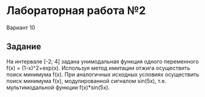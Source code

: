 # Лабораторная работа №2

Вариант 10
## Задание
На интервале [-2; 4] задана унимодальная функция одного переменного f(x) = (1-x)^2+exp(x). Используя метод имитации отжига осуществить поиск минимума f(x).
При аналогичных исходных условиях осуществить поиск минимума f(x), модулированной сигналом sin(5x), т.е. мультимодальной функции f(x)*sin(5x).
